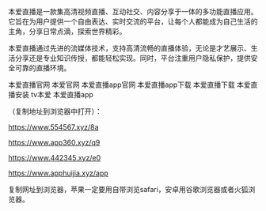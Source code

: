 本爱直播是一款集高清视频直播、互动社交、内容分享于一体的多功能直播应用。它旨在为用户提供一个自由表达、实时交流的平台，让每个人都能成为自己生活的主角，分享日常点滴，探索世界精彩。

本爱直播通过先进的流媒体技术，支持高清流畅的直播体验，无论是才艺展示、生活分享还是专业知识传授，都能轻松实现。同时，平台注重用户隐私保护，提供安全可靠的直播环境。


本爱直播官网
本爱官网
本爱直播app官网
本爱直播app下载
本爱直播下载
本爱直播安装
tv本爱
本爱直播app

（复制地址到浏览器中打开）：

https://www.554567.xyz/8a

https://www.app360.xyz/q9

https://www.442345.xyz/e0

https://www.apphuijia.xyz/app

复制网址到浏览器，苹果一定要用自带浏览safari，安卓用谷歌浏览器或者火狐浏览器。

